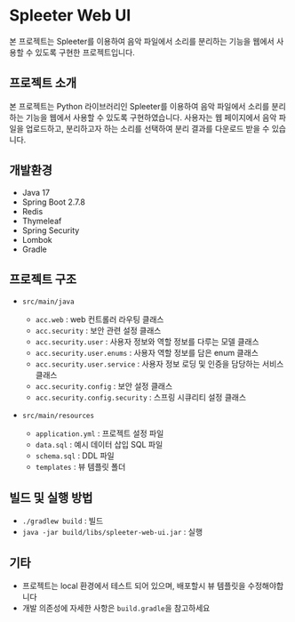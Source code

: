 # Spleeter Web UI

본 프로젝트는 Spleeter를 이용하여 음악 파일에서 소리를 분리하는 기능을 웹에서 사용할 수 있도록 구현한 프로젝트입니다.

## 프로젝트 소개

본 프로젝트는 Python 라이브러리인 Spleeter를 이용하여 음악 파일에서 소리를 분리하는 기능을 웹에서 사용할 수 있도록 구현하였습니다. 사용자는 웹 페이지에서 음악 파일을 업로드하고, 분리하고자 하는 소리를 선택하여 분리 결과를 다운로드 받을 수 있습니다.

## 개발환경

- Java 17
- Spring Boot 2.7.8
- Redis
- Thymeleaf
- Spring Security
- Lombok
- Gradle

## 프로젝트 구조

- ```
  src/main/java
  ```

  - `acc.web` : web 컨트롤러 라우팅 클래스
  - `acc.security` : 보안 관련 설정 클래스
  - `acc.security.user` : 사용자 정보와 역할 정보를 다루는 모델 클래스
  - `acc.security.user.enums` : 사용자 역할 정보를 담은 enum 클래스
  - `acc.security.user.service` : 사용자 정보 로딩 및 인증을 담당하는 서비스 클래스
  - `acc.security.config` : 보안 설정 클래스
  - `acc.security.config.security` : 스프링 시큐리티 설정 클래스

- ```
  src/main/resources
  ```

  - `application.yml` : 프로젝트 설정 파일
  - `data.sql` : 예시 데이터 삽입 SQL 파일
  - `schema.sql` : DDL 파일
  - `templates` : 뷰 템플릿 폴더

## 빌드 및 실행 방법

- `./gradlew build` : 빌드
- `java -jar build/libs/spleeter-web-ui.jar` : 실행

## 기타

- 프로젝트는 local 환경에서 테스트 되어 있으며, 배포할시 뷰 템플릿을 수정해야합니다
- 개발 의존성에 자세한 사항은 `build.gradle`을 참고하세요

